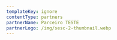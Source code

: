 ```yaml
---
templateKey: ignore
contentType: partners
partnerName: Parceiro TESTE
partnerLogo: /img/sesc-2-thumbnail.webp
---
```

